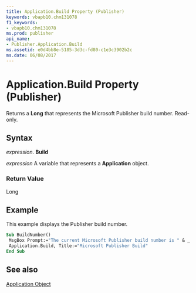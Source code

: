 ```yaml
---
title: Application.Build Property (Publisher)
keywords: vbapb10.chm131078
f1_keywords:
- vbapb10.chm131078
ms.prod: publisher
api_name:
- Publisher.Application.Build
ms.assetid: e0d4bb8e-5185-3d3c-fd80-c1e3c3902b2c
ms.date: 06/08/2017
---
```



# Application.Build Property (Publisher)

Returns a  **Long** that represents the Microsoft Publisher build number. Read-only.


## Syntax

 _expression_. **Build**

 _expression_ A variable that represents a  **Application** object.


### Return Value

Long


## Example

This example displays the Publisher build number.


```vb
Sub BuildNumber() 
 MsgBox Prompt:="The current Microsoft Publisher build number is " & _ 
 Application.Build, Title:="Microsoft Publisher Build" 
End Sub
```


## See also


 [Application Object](Publisher.Application.md)

